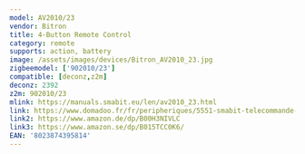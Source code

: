 ```yaml
---
model: AV2010/23
vendor: Bitron
title: 4-Button Remote Control
category: remote
supports: action, battery
image: /assets/images/devices/Bitron_AV2010_23.jpg
zigbeemodel: ['902010/23']
compatible: [deconz,z2m]
deconz: 2392
z2m: 902010/23
mlink: https://manuals.smabit.eu/len/av2010_23.html
link: https://www.domadoo.fr/fr/peripheriques/5551-smabit-telecommande-zigbee-4-boutons-8023874395814.html
link2: https://www.amazon.de/dp/B00H3NIVLC
link3: https://www.amazon.se/dp/B015TCC0K6/
EAN: '8023874395814'
---
```


